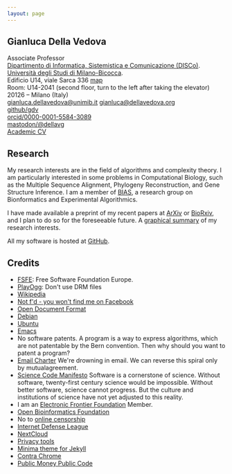 ```yaml
---
layout: page
---
```



##   Gianluca Della Vedova

Associate Professor  
[Dipartimento di Informatica, Sistemistica e Comunicazione (DISCo)](http://www.disco.unimib.it).  
[Università degli Studi di Milano-Bicocca](http://www.unimib.it).  
Edificio U14, viale Sarca 336 
[map](http://osm.org/go/0CjF~Gbr~?layers=N&amp;m=)  
Room: U14-2041 (second floor, turn to the left after taking the
elevator)  
20126 – Milano (Italy)  
[gianluca.dellavedova@unimib.it](mailto:gianluca.dellavedova@unimib.it)  [gianluca@dellavedova.org](mailto:gianluca@dellavedova.org)  
[github/gdv](https://github.com/gdv/)  
[orcid/0000-0001-5584-3089](https://orcid.org/0000-0001-5584-3089)  
<a rel="me" href="https://mastodon.uno/@dellavg">mastodon/@dellavg</a>  
[Academic CV](https://github.com/gdv/resume/raw/main/resume.pdf)

## Research

My research interests are in the field
of algorithms and complexity theory. I am particularly interested in
some problems in Computational Biology, such as the Multiple Sequence
Alignment, Phylogeny Reconstruction,
and Gene Structure Inference. I am a member of
[BIAS](http://algolab.eu/), a research
group on Bionformatics and Experimental Algorithmics.


I have made available a preprint of my recent papers at
[ArXiv](http://arxiv.org/a/dellavedova_g_1) or [BioRxiv](https://www.biorxiv.org/search/author1%3AGianluca%2BDella%2BVedova), and I plan to do so for
the foreseeable future. A [graphical summary](https://is.gd/mYcEj1) of
my research interests.

All my software is hosted at [GitHub](https://github.com/gdv).

##    Credits

*   [FSFE](http://fsfe.org/donate/): Free Software Foundation Europe.
*   [PlayOgg](http://playogg.org): Don't use DRM files
*   [Wikipedia](http://wikimediafoundation.org/wiki/Donate/it)
*   [Not f'd - you won't find me on Facebook](http://www.fsf.org/fb)
*   [Open Document Format](http://www.fsf.org/campaigns/opendocument)
*   [Debian](http://debian.org)
*   [Ubuntu](http://ubuntu.com)
*   [Emacs](http://www.gnu.org/software/emacs/)
*   No software patents. A program is a way to express algorithms, which are
not patentable by the Bern convention. Then why should you want to patent
a program?
*   [Email Charter](http://emailcharter.org/) We're drowning in email. We can reverse this spiral only by mutualagreement.
*   [Science Code Manifesto](http://sciencecodemanifesto.org/) Software is a
cornerstone of science. Without software, twenty-first century science
would be impossible. Without better software, science cannot progress. But the culture and institutions of science have not yet adjusted to this reality.
*   I am an [Electronic Frontier Foundation](https://www.eff.org) Member.
*   [Open Bioinformatics Foundation](http://www.open-bio.org/)
*   No to [online censorship](https://www.eff.org/pages/say-no-to-online-censorship)
*   [Internet Defense League](http://internetdefenseleague.org)
*   [NextCloud](https://nextcloud.com/)
*   [Privacy tools](https://www.privacytools.io/)
*   [Minima theme for Jekyll](https://jekyll.github.io/minima/)
*   [Contra Chrome](https://contrachrome.com/)
*   [Public Money Public Code](https://publiccode.eu/)
